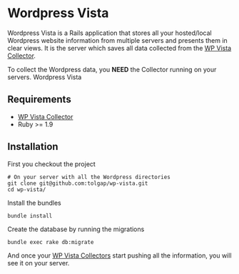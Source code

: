 # Wordpress Vista
Wordpress Vista is a Rails application that stores all your hosted/local Wordpress website information from multiple servers and presents them in clear views. It is the server which saves all data collected from the [WP Vista Collector](https://github.com/tolgap/wp-vista-collector).

To collect the Wordpress data, you **NEED** the Collector running on your servers. Wordpress Vista

## Requirements

* [WP Vista Collector](https://github.com/tolgap/wp-vista-collector)
* Ruby >= 1.9

## Installation
First you checkout the project

    # On your server with all the Wordpress directories
    git clone git@github.com:tolgap/wp-vista.git
    cd wp-vista/

Install the bundles

    bundle install

Create the database by running the migrations

    bundle exec rake db:migrate

And once your [WP Vista Collectors](https://github.com/tolgap/wp-vista-collector) start pushing all the information, you will see it on your server.